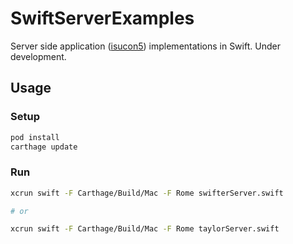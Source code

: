 # SwiftServerExamples

Server side application ([isucon5](https://github.com/isucon/isucon5-qualify)) implementations in Swift. Under development.

## Usage

### Setup

```sh
pod install
carthage update
```

### Run

```sh
xcrun swift -F Carthage/Build/Mac -F Rome swifterServer.swift

# or

xcrun swift -F Carthage/Build/Mac -F Rome taylorServer.swift
```

